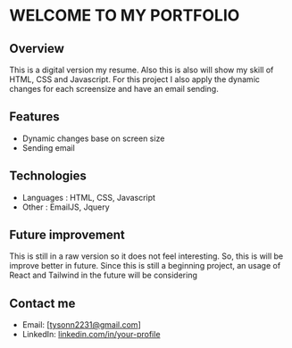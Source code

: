 # WELCOME TO MY PORTFOLIO

## Overview
  This is a digital version my resume. Also this is also will show my skill of HTML, CSS and Javascript.
  For this project I also apply the dynamic changes for each screensize and have an email sending.
## Features
* Dynamic changes base on screen size
* Sending email 
## Technologies
* Languages : HTML, CSS, Javascript
* Other : EmailJS, Jquery
## Future improvement
  This is still in a raw version so it does not feel interesting. So, this is will be improve better in future. Since this is still a beginning project, an usage of React and Tailwind in the future will be considering
## Contact me
* Email: [tysonn2231@gmail.com]
* LinkedIn: [linkedin.com/in/your-profile](https://www.linkedin.com/in/truong-nguyen-29b45b352/)
